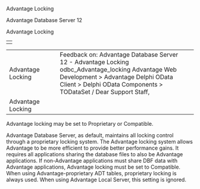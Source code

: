 Advantage Locking




Advantage Database Server 12  

Advantage Locking

|  |
| --- |
|  |

|  |  |  |  |  |
| --- | --- | --- | --- | --- |
| Advantage Locking |  |  | Feedback on: Advantage Database Server 12 - Advantage Locking odbc\_Advantage\_locking Advantage Web Development > Advantage Delphi OData Client > Delphi OData Components > TODataSet / Dear Support Staff, |  |
| Advantage Locking |  |  |  |  |

Advantage locking may be set to Proprietary or Compatible.

Advantage Database Server, as default, maintains all locking control through a proprietary locking system. The Advantage locking system allows Advantage to be more efficient to provide better performance gains. It requires all applications sharing the database files to also be Advantage applications. If non-Advantage applications must share DBF data with Advantage applications, Advantage locking must be set to Compatible. When using Advantage-proprietary ADT tables, proprietary locking is always used. When using Advantage Local Server, this setting is ignored.